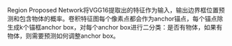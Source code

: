 Region Proposed Network将VGG16提取出的特征作为输入，输出边界框位置预测和包含物体的概率。卷积特征图每个像素点都会作为anchor锚点，每个锚点除生成k个锚框anchor box，对每个anchor box进行二分类：是否有物体，如果有物体，则需要预测如何调整anchor box。